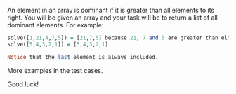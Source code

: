 An element in an array is dominant if it is greater than all elements to its right. You will be given an array and your task will be to return a list of all dominant elements. For example:
```Haskell
solve([1,21,4,7,5]) = [21,7,5] because 21, 7 and 5 are greater than elments to their right. 
solve([5,4,3,2,1]) = [5,4,3,2,1]

Notice that the last element is always included.
```

More examples in the test cases.

Good luck!